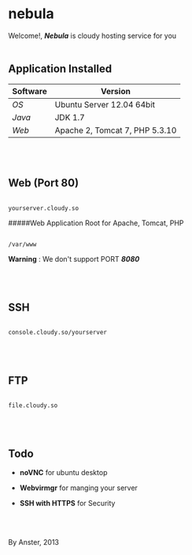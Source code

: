 nebula
======


Welcome!, **_Nebula_** is cloudy hosting service for you
<br/>
<br/>

## Application Installed

Software | Version
--- | --- 
*OS* | Ubuntu Server 12.04 64bit
*Java* | JDK 1.7
*Web* | Apache 2, Tomcat 7, PHP 5.3.10

<br/>
<br/>

## Web (Port 80)


```

yourserver.cloudy.so

```

#####Web Application Root for Apache, Tomcat, PHP


```

/var/www

```

**Warning** : We don't support PORT **_8080_**

<br/>
<br/>

## SSH


```

console.cloudy.so/yourserver

```

<br/>
<br/>

## FTP


```

file.cloudy.so

```

<br/>
<br/>

## Todo

- **noVNC** for ubuntu desktop

- **Webvirmgr** for manging your server

- **SSH with HTTPS** for Security

<br/>
<br/>

By Anster, 2013


